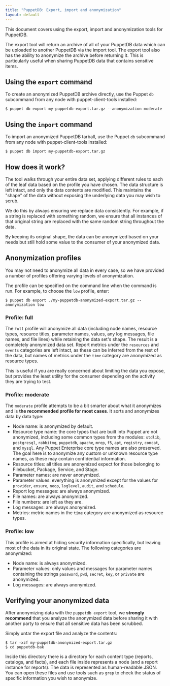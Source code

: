 ```yaml
---
title: "PuppetDB: Export, import and anonymization"
layout: default
---
```


This document covers using the export, import and anonymization tools for
PuppetDB.

The export tool will return an archive of all of your PuppetDB data which can be
uploaded to another PuppetDB via the import tool. The export tool also has the
ability to anonymize the archive before returning it. This is particularly
useful when sharing PuppetDB data that contains sensitive items.

Using the `export` command
-----

To create an anonymized PuppetDB archive directly, use the Puppet `db` subcommand
from any node with puppet-client-tools installed:

    $ puppet db export my-puppetdb-export.tar.gz --anonymization moderate

Using the `import` command
-----

To import an anonymized PuppetDB tarball, use the Puppet `db` subcommand from
any node with puppet-client-tools installed:

    $ puppet db import my-puppetdb-export.tar.gz

How does it work?
-----

The tool walks through your entire data set, applying different rules to each of
the leaf data based on the profile you have chosen. The data structure is left
intact, and only the data contents are modified. This maintains the "shape" of
the data without exposing the underlying data you may wish to scrub.

We do this by always ensuring we replace data consistently. For example, if a
string is replaced with something random, we ensure that all instances of that
original string are replaced with the same random string throughout the data.

By keeping its original shape, the data can be anonymized based on your needs
but still hold some value to the consumer of your anonymized data.

Anonymization profiles
-----

You may not need to anonymize all data in every case, so we have provided a
number of profiles offering varying levels of anonymization.

The profile can be specified on the command line when the command is run. For
example, to choose the `low` profile, enter:

    $ puppet db export ./my-puppetdb-anonymized-export.tar.gz --anonymization low

### Profile: full

The `full` profile will anonymize all data (including node names, resource
types, resource titles, parameter names, values, any log messages, file names,
and file lines) while retaining the data set's shape. The result is a completely
anonymized data set. Report metrics under the `resources` and `events`
categories are left intact, as these can be inferred from the rest of the data,
but names of metrics under the `time` category are anonymized as resource types.

This is useful if you are really concerned about limiting the data you expose,
but provides the least utility for the consumer depending on the activity they
are trying to test.

### Profile: moderate

The `moderate` profile attempts to be a bit smarter about what it anonymizes and
is **the recommended profile for most cases**. It sorts and anonymizes data by
data type:

* Node name: is anonymized by default.
* Resource type name: the core types that are built into Puppet are not
  anonymized, including some common types from the modules: `stdlib`,
  `postgresql`, `rabbitmq`, `puppetdb`, `apache`, `mrep`, `f5`, `apt`,
  `registry`, `concat`, and `mysql`. Any Puppet Enterprise core type names are
  also preserved. The goal here is to anonymize any custom or unknown resource
  type names, as these may contain confidential information.
* Resource titles: all titles are anonymized expect for those belonging to
  Filebucket, Package, Service, and Stage.
* Parameter names: are never anonymized.
* Parameter values: everything is anonymized except for the values for
  `provider`, `ensure`, `noop`, `loglevel`, `audit`, and `schedule`.
* Report log messages: are always anonymized.
* File names: are always anonymized.
* File numbers: are left as they are.
* Log messages: are always anonymized.
* Metrics: metric names in the `time` category are anonymized as resource types.

### Profile: low

This profile is aimed at hiding security information specifically, but leaving
most of the data in its original state. The following categories are anonymized:

* Node name: is always anonymized.
* Parameter values: only values and messages for parameter names containing the
  strings `password`, `pwd`, `secret`, `key`, or `private` are anonymized.
* Log messages: are always anonymized.

Verifying your anonymized data
-----

After anonymizing data with the `puppetdb export` tool, we **strongly
recommend** that you analyze the anonymized data before sharing it with another
party to ensure that all sensitive data has been scrubbed.

Simply untar the export file and analyze the contents:

    $ tar -xzf my-puppetdb-anonymized-export.tar.gz
    $ cd puppetdb-bak

Inside this directory there is a directory for each content type (reports,
catalogs, and facts), and each file inside represents a node (and a report
instance for reports). The data is represented as human-readable JSON. You can
open these files and use tools such as `grep` to check the status of specific
information you wish to anonymize.

